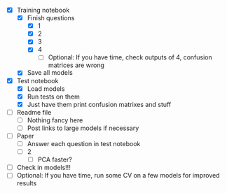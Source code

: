 - [x] Training notebook
	- [x] Finish questions
		- [x] 1
		- [x] 2
		- [x] 3
		- [x] 4
			- [ ] Optional: If you have time, check outputs of 4, confusion matrices are wrong
	- [x] Save all models
- [x] Test notebook
	- [x] Load models
	- [x] Run tests on them
	- [x] Just have them print confusion matrixes and stuff
- [ ] Readme file
	- [ ] Nothing fancy here
	- [ ] Post links to large models if necessary
- [ ] Paper
	- [ ] Answer each question in test notebook
	- [ ] 2
		- [ ] PCA faster?
- [ ] Check in models!!!
- [ ] Optional: If you have time, run some CV on a few models for improved results
